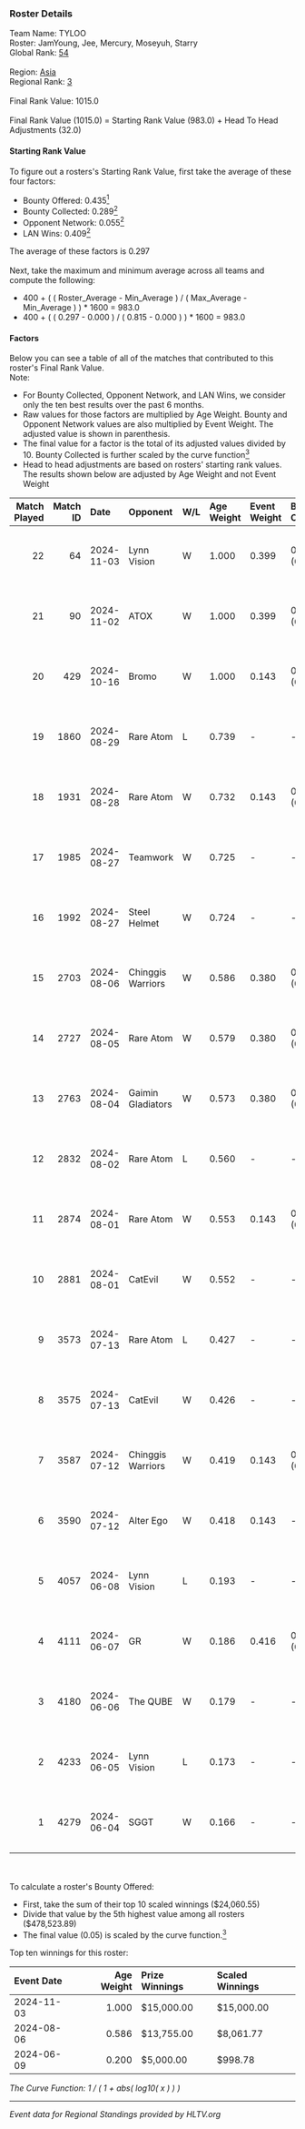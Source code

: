 ### Roster Details<br />
Team Name: TYLOO<br />
Roster: JamYoung, Jee, Mercury, Moseyuh, Starry<br />
Global Rank: [54](../../standings_global_2024_11_06.md)<br />
<br />
Region: [Asia]( ../../standings_asia_2024_11_06.md)<br />
Regional Rank: [3]( ../../standings_asia_2024_11_06.md)<br />
<br />
Final Rank Value:  1015.0<br />
<br />
Final Rank Value (1015.0) = Starting Rank Value (983.0) + Head To Head Adjustments (32.0)<br />

#### Starting Rank Value<br />
To figure out a rosters's Starting Rank Value, first take the average of these four factors:<br />
- Bounty Offered: 0.435[<sup>1</sup>](#table2)
- Bounty Collected: 0.289[<sup>2</sup>](#table1)
- Opponent Network: 0.055[<sup>2</sup>](#table1)
- LAN Wins: 0.409[<sup>2</sup>](#table1)

The average of these factors is 0.297<br />
<br />
Next, take the maximum and minimum average across all teams and compute the following:<br />
- 400 + ( ( Roster_Average - Min_Average ) / ( Max_Average - Min_Average ) ) * 1600 = 983.0
- 400 + ( ( 0.297 - 0.000 ) / ( 0.815 - 0.000 ) ) * 1600 = 983.0


#### Factors<br />
Below you can see a table of all of the matches that contributed to this roster's Final Rank Value.<br />
Note:<br />

- For Bounty Collected, Opponent Network, and LAN Wins, we consider only the ten best results over the past 6 months.
- Raw values for those factors are multiplied by Age Weight. Bounty and Opponent Network values are also multiplied by Event Weight. The adjusted value is shown in parenthesis.
- The final value for a factor is the total of its adjusted values divided by 10. Bounty Collected is further scaled by the curve function[<sup>3</sup>](#curveFunction)
- Head to head adjustments are based on rosters' starting rank values. The results shown below are adjusted by Age Weight and not Event Weight
<span id="table1"></span><br />


| Match Played | Match ID | Date       | Opponent          | W/L | Age Weight | Event Weight | Bounty Collected | Opponent Network | LAN Wins  | H2H Adj. | Roster                                   |
| -: | -: | :- | :- | :- | :- | :- | :- | :- | :- | -: | :- |
|           22 |       64 | 2024-11-03 | Lynn Vision       | W   | 1.000      | 0.399        | 0.036 (0.014)    | 0.215 (0.086)    | 1 (1.000) |    12.35 | JamYoung, Jee, Mercury, Moseyuh, Starry  |
|           21 |       90 | 2024-11-02 | ATOX              | W   | 1.000      | 0.399        | 0.029 (0.012)    | 0.280 (0.112)    | 1 (1.000) |    15.85 | JamYoung, Jee, Mercury, Moseyuh, Starry  |
|           20 |      429 | 2024-10-16 | Bromo             | W   | 1.000      | 0.143        | 0.006 (0.001)    | 0.237 (0.034)    | 0 (0.000) |     4.64 | JamYoung, Jee, Mercury, Moseyuh, Starry  |
|           19 |     1860 | 2024-08-29 | Rare Atom         | L   | 0.739      | -            | -                | -                | -         |   -15.59 | JamYoung, Jee, Mercury, Moseyuh, Starry  |
|           18 |     1931 | 2024-08-28 | Rare Atom         | W   | 0.732      | 0.143        | 0.011 (0.001)    | 0.269 (0.028)    | 0 (0.000) |     7.47 | JamYoung, Jee, Mercury, Moseyuh, Starry  |
|           17 |     1985 | 2024-08-27 | Teamwork          | W   | 0.725      | -            | -                | -                | 0 (0.000) |     1.60 | JamYoung, Jee, Mercury, Moseyuh, Starry  |
|           16 |     1992 | 2024-08-27 | Steel Helmet      | W   | 0.724      | -            | -                | -                | 0 (0.000) |     0.80 | JamYoung, Jee, Mercury, Moseyuh, Starry  |
|           15 |     2703 | 2024-08-06 | Chinggis Warriors | W   | 0.586      | 0.380        | 0.005 (0.001)    | 0.124 (0.028)    | 1 (0.586) |     4.84 | JamYoung, Jee, Mercury, Moseyuh, Starry  |
|           14 |     2727 | 2024-08-05 | Rare Atom         | W   | 0.579      | 0.380        | 0.011 (0.002)    | 0.269 (0.059)    | 1 (0.579) |     6.28 | JamYoung, Jee, Mercury, Moseyuh, Starry  |
|           13 |     2763 | 2024-08-04 | Gaimin Gladiators | W   | 0.573      | 0.380        | 0.009 (0.002)    | 0.728 (0.159)    | 1 (0.573) |     6.47 | JamYoung, Jee, Mercury, Moseyuh, Starry  |
|           12 |     2832 | 2024-08-02 | Rare Atom         | L   | 0.560      | -            | -                | -                | -         |   -11.74 | JamYoung, Jee, Mercury, Moseyuh, zhokiNg |
|           11 |     2874 | 2024-08-01 | Rare Atom         | W   | 0.553      | 0.143        | 0.011 (0.001)    | 0.269 (0.021)    | 0 (0.000) |     5.57 | JamYoung, Jee, Mercury, Moseyuh, zhokiNg |
|           10 |     2881 | 2024-08-01 | CatEvil           | W   | 0.552      | -            | -                | -                | -         |     1.83 | JamYoung, Jee, Mercury, Moseyuh, zhokiNg |
|            9 |     3573 | 2024-07-13 | Rare Atom         | L   | 0.427      | -            | -                | -                | -         |    -9.79 | JamYoung, Jee, Mercury, Moseyuh, zhokiNg |
|            8 |     3575 | 2024-07-13 | CatEvil           | W   | 0.426      | -            | -                | -                | -         |     1.20 | JamYoung, Jee, Mercury, Moseyuh, zhokiNg |
|            7 |     3587 | 2024-07-12 | Chinggis Warriors | W   | 0.419      | 0.143        | 0.005 (0.000)    | -                | -         |     3.52 | JamYoung, Jee, Mercury, Moseyuh, zhokiNg |
|            6 |     3590 | 2024-07-12 | Alter Ego         | W   | 0.418      | 0.143        | -                | 0.191 (0.011)    | -         |     0.90 | JamYoung, Jee, Mercury, Moseyuh, zhokiNg |
|            5 |     4057 | 2024-06-08 | Lynn Vision       | L   | 0.193      | -            | -                | -                | -         |    -3.38 | JamYoung, k4Mi, Mercury, Moseyuh, zdr    |
|            4 |     4111 | 2024-06-07 | GR                | W   | 0.186      | 0.416        | 0.004 (0.000)    | 0.191 (0.015)    | -         |     0.92 | JamYoung, k4Mi, Mercury, Moseyuh, zdr    |
|            3 |     4180 | 2024-06-06 | The QUBE          | W   | 0.179      | -            | -                | -                | -         |     0.61 | JamYoung, k4Mi, Mercury, Moseyuh, zdr    |
|            2 |     4233 | 2024-06-05 | Lynn Vision       | L   | 0.173      | -            | -                | -                | -         |    -3.03 | JamYoung, k4Mi, Mercury, Moseyuh, zdr    |
|            1 |     4279 | 2024-06-04 | SGGT              | W   | 0.166      | -            | -                | -                | -         |     0.68 | JamYoung, k4Mi, Mercury, Moseyuh, zdr    |

<br />
<span id="table2"></span><br />
To calculate a roster's Bounty Offered:<br />

- First, take the sum of their top 10 scaled winnings ($24,060.55)
- Divide that value by the 5th highest value among all rosters ($478,523.89)
- The final value (0.05) is scaled by the curve function.[<sup>3</sup>](#curveFunction)

Top ten winnings for this roster:<br />

| Event Date | Age Weight | Prize Winnings | Scaled Winnings |
| :- | -: | :- | :- |
| 2024-11-03 |      1.000 | $15,000.00     | $15,000.00      |
| 2024-08-06 |      0.586 | $13,755.00     | $8,061.77       |
| 2024-06-09 |      0.200 | $5,000.00      | $998.78         |


<span id="curveFunction"></span>_The Curve Function: 1 / ( 1 + abs( log10( x ) ) )_<br />

---
_Event data for Regional Standings provided by HLTV.org_<br />
